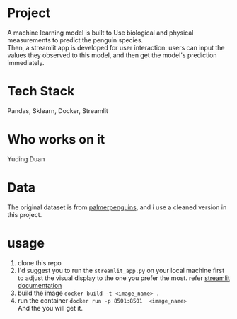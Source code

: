 
# Project
A machine learning model is built to Use biological and physical measurements to predict the penguin species.  
Then, a streamlit app is developed for user interaction: users can input the values they observed to this model, and then get the model's prediction immediately.
  
# Tech Stack
Pandas, Sklearn, Docker, Streamlit
  
# Who works on it  
Yuding Duan

# Data
The original dataset is from [palmerpenguins](https://github.com/allisonhorst/palmerpenguins), and i use a cleaned version in this project.

# usage
1. clone this repo 
2. I'd suggest you to run the `streamlit_app.py` on your local machine first to adjust the visual display to the one you prefer the most. refer [streamlit documentation](https://docs.streamlit.io/)
3. build the image `docker build -t <image_name> .`  
4. run the container `docker run -p 8501:8501  <image_name>`  
And the you will get it.  


